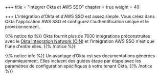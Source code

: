 +++
title = "Intégrer Okta et AWS SSO"
chapter = true
weight = 40

+++
L'intégration d'Okta et d'AWS SSO est assez simple. Vous créez dans Okta l'application AWS SSO et configurez l'authentification unique et le provisionnement.

{{% notice tip %}}
Okta fournit plus de 7000 intégrations préconstruites avec le [Okta Integration Network (OIN)](https://www.okta.com/integrations/) et l'intégration AWS SSO n'est que l'une d'entre elles.
{{% /notice %}}

{{% notice info %}}
Un avantage d’Okta est ses documentations générées dynamiquement. Elles incluent des guides étape par étape avec les paramètres de configuration spécifiques à votre tenant Okta.
{{% /notice %}}
